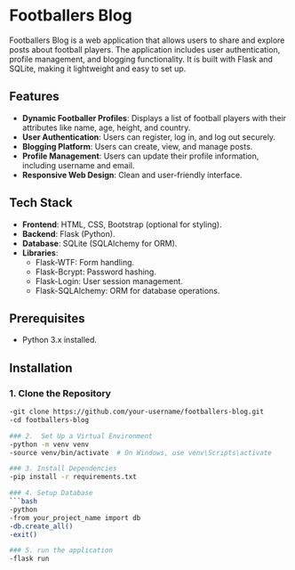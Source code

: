 # Footballers Blog

Footballers Blog is a web application that allows users to share and explore posts about football players. The application includes user authentication, profile management, and blogging functionality. It is built with Flask and SQLite, making it lightweight and easy to set up.

## Features
- **Dynamic Footballer Profiles**: Displays a list of football players with their attributes like name, age, height, and country.
- **User Authentication**: Users can register, log in, and log out securely.
- **Blogging Platform**: Users can create, view, and manage posts.
- **Profile Management**: Users can update their profile information, including username and email.
- **Responsive Web Design**: Clean and user-friendly interface.

## Tech Stack
- **Frontend**: HTML, CSS, Bootstrap (optional for styling).
- **Backend**: Flask (Python).
- **Database**: SQLite (SQLAlchemy for ORM).
- **Libraries**:
  - Flask-WTF: Form handling.
  - Flask-Bcrypt: Password hashing.
  - Flask-Login: User session management.
  - Flask-SQLAlchemy: ORM for database operations.

## Prerequisites
- Python 3.x installed.

## Installation

### 1. Clone the Repository
```bash
-git clone https://github.com/your-username/footballers-blog.git
-cd footballers-blog

### 2.  Set Up a Virtual Environment
-python -m venv venv
-source venv/bin/activate  # On Windows, use venv\Scripts\activate

### 3. Install Dependencies
-pip install -r requirements.txt

### 4. Setup Database
```bash
-python
-from your_project_name import db
-db.create_all()
-exit()

### 5. run the application
-flask run






 
 
